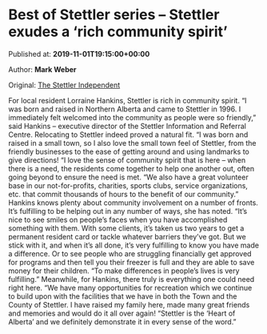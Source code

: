 
# Best of Stettler series – Stettler exudes a ‘rich community spirit’

Published at: **2019-11-01T19:15:00+00:00**

Author: **Mark Weber**

Original: [The Stettler Independent](https://www.stettlerindependent.com/news/best-of-stettler-series-stettler-exudes-a-rich-community-spirit/)

For local resident Lorraine Hankins, Stettler is rich in community spirit.
“I was born and raised in Northern Alberta and came to Stettler in 1996. I immediately felt welcomed into the community as people were so friendly,” said Hankins – executive director of the Stettler Information and Referral Centre.
Relocating to Stettler indeed proved a natural fit.
“I was born and raised in a small town, so I also love the small town feel of Stettler, from the friendly businesses to the ease of getting around and using landmarks to give directions!
“I love the sense of community spirit that is here – when there is a need, the residents come together to help one another out, often going beyond to ensure the need is met.
“We also have a great volunteer base in our not-for-profits, charities, sports clubs, service organizations, etc. that commit thousands of hours to the benefit of our community.”
Hankins knows plenty about community involvement on a number of fronts. It’s fulfilling to be helping out in any number of ways, she has noted.
“It’s nice to see smiles on people’s faces when you have accomplished something with them. With some clients, it’s taken us two years to get a permanent resident card or tackle whatever barriers they’ve got. But we stick with it, and when it’s all done, it’s very fulfilling to know you have made a difference. Or to see people who are struggling financially get approved for programs and then tell you their freezer is full and they are able to save money for their children.
“To make differences in people’s lives is very fulfilling.”
Meanwhile, for Hankins, there truly is everything one could need right here.
“We have many opportunities for recreation which we continue to build upon with the facilities that we have in both the Town and the County of Stettler. I have raised my family here, made many great friends and memories and would do it all over again!
“Stettler is the ‘Heart of Alberta’ and we definitely demonstrate it in every sense of the word.”
